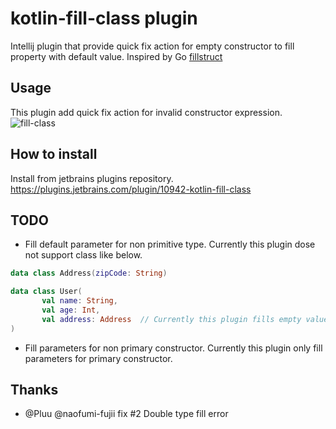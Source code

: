 # kotlin-fill-class plugin
Intellij plugin that provide quick fix action for empty constructor to fill property with default value.
Inspired by Go [fillstruct](https://github.com/davidrjenni/reftools/tree/master/cmd/fillstruct)

## Usage
This plugin add quick fix action for invalid constructor expression.
![fill-class](https://user-images.githubusercontent.com/8841470/44616661-ce042280-a88e-11e8-81fe-b7ce5e7c4871.gif)

## How to install
Install from jetbrains plugins repository.
https://plugins.jetbrains.com/plugin/10942-kotlin-fill-class

## TODO
- Fill default parameter for non primitive type. Currently this plugin dose not support class like below. 
```kotlin
data class Address(zipCode: String)

data class User(
       val name: String,
       val age: Int,
       val address: Address  // Currently this plugin fills empty value for this parameter
)
```

- Fill parameters for non primary constructor. Currently this plugin only fill parameters for primary constructor.

## Thanks
- @Pluu @naofumi-fujii fix #2 Double type fill error
